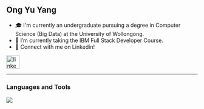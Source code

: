 ## Ong Yu Yang


-  🎓  I'm currently an undergraduate pursuing a degree in Computer Science (Big Data) at the University of Wollongong. 
-  📖  I’m currently taking the IBM Full Stack Developer Course.
-  🤝  Connect with me on Linkedin!
<div align="left">
  <a href="https://www.linkedin.com/in/yuyangong" target="_blank">
    <img src="https://img.shields.io/static/v1?message=LinkedIn&logo=linkedin&label=&color=0077B5&logoColor=white&labelColor=&style=for-the-badge" height="35" alt="linkedin logo"  />  
  </a>
</div>


---
### Languages and Tools

<div>
  <img src="https://skillicons.dev/icons?i=java,spring,python,flask,html,css,javascript,react,cpp,linux,git"/>
</div>













